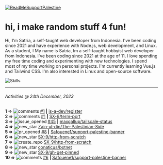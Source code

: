 [![ReadMeSupportPalestine](https://github.com/Safouene1/support-palestine-banner/blob/master/banner-support.svg)](https://github.com/Safouene1/support-palestine-banner)
# hi, i make random stuff 4 fun!

Hi, I'm Satria, a self-taught web developer from Indonesia. I've been coding since 2021 and have experience with Node.js, web development, and Linux. As a student, I My name is Satria, Im a self-taught hobbyist web developer from Indonesia. I've been coding since 2021 at the age of 11. I love spending my free time coding and experimenting with new technologies. I spend most of my time working on personal projects. I'm currently learning Vue.js and Tailwind CSS. I'm also interested in Linux and open-source software.

![Skills](https://skillicons.dev/icons?i=md,py,raspberrypi,replit,neovim,vercel,bash,express,vite,vue,firebase,linux,nodejs,vscode,github,twitter,ts,html,css,js,discord,git&theme=dark)

---

<!--RECENT_ACTIVITY:last_update-->
###### Activities @ 24th December, 2023
<!--RECENT_ACTIVITY:last_update_end-->

<!--RECENT_ACTIVITY:start-->
**1 =>** ![comments](https://cdn.jsdelivr.net/gh/Readme-Workflows/Readme-Icons@main/icons/octicons/Comment.svg) [#1](https://github.com/is-a-dev/register/pull/1#issuecomment-1868523081) **|** [is-a-dev/register](https://github.com/is-a-dev/register)<br>
**2 =>** ![comments](https://cdn.jsdelivr.net/gh/Readme-Workflows/Readme-Icons@main/icons/octicons/Comment.svg) [#1](https://github.com/SX-9/term-port/issues/1#issuecomment-1868502467) **|** [SX-9/term-port](https://github.com/SX-9/term-port)<br>
**3 =>** ![issue_opened](https://cdn.jsdelivr.net/gh/Readme-Workflows/Readme-Icons@main/icons/octicons/IssueOpened.svg) [#45](https://github.com/maxgallup/tailscale-status/issues/45) **|** [maxgallup/tailscale-status](https://github.com/maxgallup/tailscale-status)<br>
**4 =>** ![new_star](https://cdn.jsdelivr.net/gh/Readme-Workflows/Readme-Icons@main/icons/octicons/StarredRepositoryYellow.svg) [Zain-ul-din/The-Palestinian-Side](https://github.com/Zain-ul-din/The-Palestinian-Side)<br>
**5 =>** ![pr_opened](https://cdn.jsdelivr.net/gh/Readme-Workflows/Readme-Icons@main/icons/octicons/PullRequestOpened.svg) [#8](https://github.com/Safouene1/support-palestine-banner/pull/8) **|** [Safouene1/support-palestine-banner](https://github.com/Safouene1/support-palestine-banner)<br>
**6 =>** ![new_star](https://cdn.jsdelivr.net/gh/Readme-Workflows/Readme-Icons@main/icons/octicons/StarredRepositoryYellow.svg) [SX-9/http-from-scratch](https://github.com/SX-9/http-from-scratch)<br>
**7 =>** ![create_repo](https://cdn.jsdelivr.net/gh/Readme-Workflows/Readme-Icons@main/icons/octicons/Repository.svg) [SX-9/http-from-scratch](https://github.com/SX-9/http-from-scratch)<br>
**8 =>** ![new_star](https://cdn.jsdelivr.net/gh/Readme-Workflows/Readme-Icons@main/icons/octicons/StarredRepositoryYellow.svg) [conaticus/botnet](https://github.com/conaticus/botnet)<br>
**9 =>** ![new_star](https://cdn.jsdelivr.net/gh/Readme-Workflows/Readme-Icons@main/icons/octicons/StarredRepositoryYellow.svg) [SX-9/gh-get-pinned](https://github.com/SX-9/gh-get-pinned)<br>
**10 =>** ![comments](https://cdn.jsdelivr.net/gh/Readme-Workflows/Readme-Icons@main/icons/octicons/Comment.svg) [#6](https://github.com/Safouene1/support-palestine-banner/issues/6#issuecomment-1862033695) **|** [Safouene1/support-palestine-banner](https://github.com/Safouene1/support-palestine-banner)<br>
<!--RECENT_ACTIVITY:end-->
